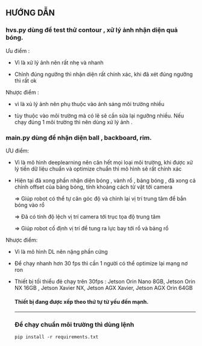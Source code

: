 <h2>HƯỚNG DẪN</h2>

<h3>hvs.py dùng để test thử contour , xử lý ảnh nhận diện quả bóng. </h3>

Ưu điểm : 

- Vì là xử lý ảnh nên rất nhẹ và nhanh

- Chỉnh đúng ngưỡng thì nhận diện rất chính xác, khi đã xét đúng ngưỡng thì rất ok

Nhược điểm :

- vì là xủ lý ảnh nên phụ thuộc vào ánh sáng môi trường nhiều

- tùy thuộc vào môi trường mà có lẽ sẽ cần sửa lại ngưỡng nhiều. Nếu chạy đúng 1 môi trường thì nên dùng xử lý ảnh .


<h3>main.py dùng để nhận diện ball , backboard, rim. </h3>

ƯU điểm:

- Vì là mô hình deeplearning nên cân hết mọi loại môi trường, khi được xử lý tiền dữ liệu chuẩn và optimize chuẩn thì mô hình sẽ rất chính xác

- Hiện tại đã xong phần nhận diện bóng , vành rổ , bảng bóng , đã xong cả chỉnh offset của bảng bóng, tính khoảng cách từ vật tới camera

  => Giúp robot có thể tự căn góc độ và chỉnh lại vị trí trung tâm để bắn bóng vào rổ
  
  => Đã có tính độ lệch vị trí camera tới trục tọa độ trung tâm

  => Giúp robot cố định vị trí để tung ra lực bay tới rổ và bảng rổ
  
Nhược điểm:

- Vì là mô hình DL nên nặng phần cứng

- Để chạy nhanh hơn 30 fps thì cần 1 người có thể optimize lại mạng nơ ron

- Thiết bị tối thiểu đẻ chạy trên 30fps : Jetson Orin Nano 8GB, Jetson Orin NX 16GB , Jetson Xavier NX, Jetson AGX Xavier, Jetson AGX Orin 64GB

  <h4>Thiết bị đang được xếp theo thứ tự từ yếu đến mạnh.</h4>

  ______________________________________________________________________________________

  <h3>Để chạy chuẩn môi trường thì dùng lệnh</h3>

  ```pip install -r requirements.txt```
  
